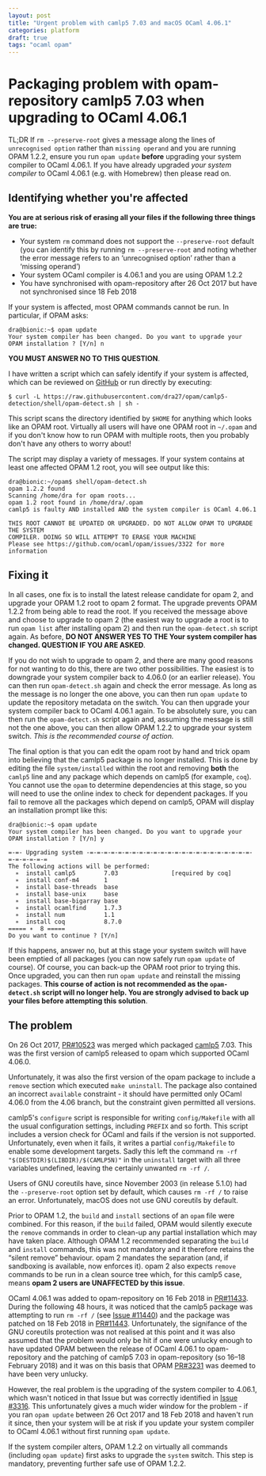 ```yaml
---
layout: post
title: "Urgent problem with camlp5 7.03 and macOS OCaml 4.06.1"
categories: platform
draft: true
tags: "ocaml opam"
---
```

# Packaging problem with opam-repository camlp5 7.03 when upgrading to OCaml 4.06.1

TL;DR If `rm --preserve-root` gives a message along the lines of `unrecognised option` rather than `missing operand` and you are running OPAM 1.2.2, ensure you run `opam update` **before** upgrading your system compiler to OCaml 4.06.1. If you have already upgraded *your system compiler* to OCaml 4.06.1 (e.g. with Homebrew) then please read on.

## Identifying whether you're affected

**You are at serious risk of erasing all your files if the following three things are true:**
 - Your system `rm` command does not support the `--preserve-root` default (you can identify this by running `rm --preserve-root` and noting whether the error message refers to an ‘unrecognised option’ rather than a ‘missing operand’)
 - Your system OCaml compiler is 4.06.1 and you are using OPAM 1.2.2
 - You have synchronised with opam-repository after 26 Oct 2017 but have not synchronised since 18 Feb 2018

If your system is affected, most OPAM commands cannot be run. In particular, if OPAM asks:

```
dra@bionic:~$ opam update
Your system compiler has been changed. Do you want to upgrade your OPAM installation ? [Y/n] n
```

**YOU MUST ANSWER NO TO THIS QUESTION**.

I have written a script which can safely identify if your system is affected, which can be reviewed on [GitHub](https://github.com/dra27/opam/blob/camlp5-detection/shell/opam-detect.sh) or run directly by executing:

```
$ curl -L https://raw.githubusercontent.com/dra27/opam/camlp5-detection/shell/opam-detect.sh | sh -
```

This script scans the directory identified by `$HOME` for anything which looks like an OPAM root. Virtually all users will have one OPAM root in `~/.opam` and if you don't know how to run OPAM with multiple roots, then you probably don't have any others to worry about!

The script may display a variety of messages. If your system contains at least one affected OPAM 1.2 root, you will see output like this:

```
dra@bionic:~/opam$ shell/opam-detect.sh 
opam 1.2.2 found
Scanning /home/dra for opam roots...
opam 1.2 root found in /home/dra/.opam
camlp5 is faulty AND installed AND the system compiler is OCaml 4.06.1

THIS ROOT CANNOT BE UPDATED OR UPGRADED. DO NOT ALLOW OPAM TO UPGRADE THE SYSTEM
COMPILER. DOING SO WILL ATTEMPT TO ERASE YOUR MACHINE
Please see https://github.com/ocaml/opam/issues/3322 for more information
```

## Fixing it

In all cases, one fix is to install the latest release candidate for opam 2, and upgrade your OPAM 1.2 root to opam 2 format. The upgrade prevents OPAM 1.2.2 from being able to read the root. If you received the message above and choose to upgrade to opam 2 (the easiest way to upgrade a root is to run `opam list` after installing opam 2) and then run the `opam-detect.sh` script again. As before, **DO NOT ANSWER YES TO THE Your system compiler has changed. QUESTION IF YOU ARE ASKED**.

If you do not wish to upgrade to opam 2, and there are many good reasons for not wanting to do this, there are two other possibilities. The easiest is to downgrade your system compiler back to 4.06.0 (or an earlier release). You can then run `opam-detect.sh` again and check the error message. As long as the message is no longer the one above, you can then run `opam update` to update the repository metadata on the switch. You can then upgrade your system compiler back to OCaml 4.06.1 again. To be absolutely sure, you can then run the `opam-detect.sh` script again and, assuming the message is still not the one above, you can then allow OPAM 1.2.2 to upgrade your system switch. *This is the recommended course of action.*

The final option is that you can edit the opam root by hand and trick opam into believing that the camlp5 package is no longer installed. This is done by editing the file `system/installed` within the root and removing **both** the `camlp5` line and any package which depends on camlp5 (for example, `coq`). You cannot use the `opam` to determine dependencies at this stage, so you will need to use the online index to check for dependent packages. If you fail to remove all the packages which depend on camlp5, OPAM will display an installation prompt like this:

```
dra@bionic:~$ opam update
Your system compiler has been changed. Do you want to upgrade your OPAM installation ? [Y/n] y

=-=- Upgrading system -=-=-=-=-=-=-=-=-=-=-=-=-=-=-=-=-=-=-=-=-=-=-=-=-=-=-=-=-=
The following actions will be performed:
  ∗  install camlp5        7.03               [required by coq]
  ∗  install conf-m4       1    
  ∗  install base-threads  base 
  ∗  install base-unix     base 
  ∗  install base-bigarray base 
  ∗  install ocamlfind     1.7.3
  ∗  install num           1.1  
  ∗  install coq           8.7.0
===== ∗  8 =====
Do you want to continue ? [Y/n] 
```

If this happens, answer no, but at this stage your system switch will have been emptied of all packages (you can now safely run `opam update` of course). Of course, you can back-up the OPAM root prior to trying this. Once upgraded, you can then run `opam update` and reinstall the missing packages. **This course of action is not recommended as the `opam-detect.sh` script will no longer help. You are strongly advised to back up your files before attempting this solution**.

## The problem

On 26 Oct 2017, [PR#10523](https://github.com/ocaml/opam-repository/pull/10523) was merged which packaged [camlp5](https://github.com/camlp5/camlp5) 7.03. This was the first version of camlp5 released to opam which supported OCaml 4.06.0.

Unfortunately, it was also the first version of the opam package to include a `remove` section which executed `make uninstall`. The package also contained an incorrect `available` constraint - it should have permitted only OCaml 4.06.0 from the 4.06 branch, but the constraint given permitted all versions.

camlp5's `configure` script is responsible for writing `config/Makefile` with all the usual configuration settings, including `PREFIX` and so forth. This script includes a version check for OCaml and fails if the version is not supported. Unfortunately, even when it fails, it writes a partial `config/Makefile` to enable some development targets. Sadly this left the command `rm -rf "$(DESTDIR)$(LIBDIR)/$(CAMLP5N)"` in the `uninstall` target with all three variables undefined, leaving the certainly unwanted `rm -rf /`.

Users of GNU coreutils have, since November 2003 (in release 5.1.0) had the `--preserve-root` option set by default, which causes `rm -rf /` to raise an error. Unfortunately, macOS does not use GNU coreutils by default.

Prior to OPAM 1.2, the `build` and `install` sections of an `opam` file were combined. For this reason, if the `build` failed, OPAM would silently execute the `remove` commands in order to clean-up any partial installation which may have taken place. Although OPAM 1.2 recommended separating the `build` and `install` commands, this was not mandatory and it therefore retains the “silent remove” behaviour. opam 2 mandates the separation (and, if sandboxing is available, now enforces it). opam 2 also expects `remove` commands to be run in a clean source tree which, for this camlp5 case, means **opam 2 users are UNAFFECTED by this issue**.

OCaml 4.06.1 was added to opam-repository on 16 Feb 2018 in [PR#11433](https://github.com/ocaml/opam-repository/pull/11433). During the following 48 hours, it was noticed that the camlp5 package was attempting to run `rm -rf /` (see [Issue #11440](https://github.com/ocaml/opam-repository/issues/11440)) and the package was patched on 18 Feb 2018 in [PR#11443](https://github.com/ocaml/opam-repository/pull/11443). Unfortunately, the signifance of the GNU coreutils protection was not realised at this point and it was also assumed that the problem would only be hit if one were unlucky enough to have updated OPAM between the release of OCaml 4.06.1 to opam-repository and the patching of camlp5 7.03 in opam-repository (so 16–18 February 2018) and it was on this basis that OPAM [PR#3231](https://github.com/ocaml/opam/issues/3231) was deemed to have been very unlucky.

However, the real problem is the upgrading of the system compiler to 4.06.1, which wasn't noticed in that Issue but was correctly identified in [Issue #3316](https://github.com/ocaml/opam/issues3316). This unfortunately gives a much wider window for the problem - if you ran `opam update` between 26 Oct 2017 and 18 Feb 2018 and haven't run it since, then your system will be at risk if you update your system compiler to OCaml 4.06.1 without first running `opam update`.

If the system compiler alters, OPAM 1.2.2 on virtually all commands (including `opam update`) first asks to upgrade the `system` switch. This step is mandatory, preventing further safe use of OPAM 1.2.2.


